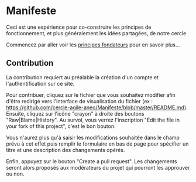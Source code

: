 # Manifeste

Ceci est une expérience pour co-construire les principes de fonctionnement, et plus  généralement les idées partagées, de notre cercle

Commencez par aller voir les [principes fondateurs](https://github.com/cercle-agile-aneo/Manifeste/blob/master/Principes%20fondateurs.md) pour en savoir plus...

## Contribution

La contribution requiert au préalable la création d'un compte et l'authentification sur ce site.

Pour contribuer, cliquez sur le fichier que vous souhaitez modifier afin d'être redirigé vers l'interface de visualisation du fichier (ex : https://github.com/cercle-agile-aneo/Manifeste/blob/master/README.md). Ensuite, cliquez sur l'icône "crayon" à droite des boutons "Raw|Blame|History". Au survol, vous verrez l'inscription "Edit the file in your fork of this project", c'est le bon bouton.

Vous n'aurez plus qu'à saisir les modifications souhaitée dans le champ prévu à cet effet puis remplir le formulaire en bas de page pour spécifier un titre et une description des changements opérés.

Enfin, appuyez sur le bouton "Create a pull request".
Les changements seront alors proposés aux modérateurs du projet qui pourront les approuver ou non.
